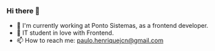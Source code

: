 ### Hi there 👋
- 🔭 I'm currently working at Ponto Sistemas, as a frontend developer.
- 🌱 IT student in love with Frontend.
- 📫 How to reach me: paulo.henriquejcn@gmail.com

<!--
**pauloassump/pauloassump** is a ✨ _special_ ✨ repository because its `README.md` (this file) appears on your GitHub profile.

Here are some ideas to get you started:

- 🔭 I'm currently working at Ponto Sistemas, as a frontend developer.
- 🌱 IT student in love with Frontend.
- 📫 How to reach me: [![Linkedin Badge](https://img.shields.io/badge/-LinkedIn-blue?style=flat-square&logo=Linkedin&logoColor=white&link=https://www.linkedin.com/in/paulohenriquedeassumpcao/)](https://www.linkedin.com/in/paulohenriquedeassumpcao/)
-->
